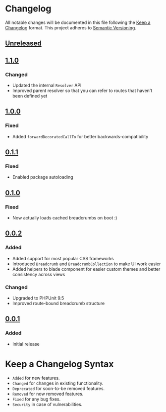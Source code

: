 # Changelog

All notable changes will be documented in this file following the [Keep a Changelog](https://keepachangelog.com/en/1.0.0/) 
format. This project adheres to [Semantic Versioning](https://semver.org/spec/v2.0.0.html).

## [Unreleased]

## [1.1.0]

### Changed

- Updated the internal `Resolver` API
- Improved parent resolver so that you can refer to routes that haven't been defined yet

## [1.0.0]

### Fixed

- Added `forwardDecoratedCallTo` for better backwards-compatibility

## [0.1.1]

### Fixed

- Enabled package autoloading

## [0.1.0]

### Fixed

- Now actually loads cached breadcrumbs on boot :)

## [0.0.2]

### Added

- Added support for most popular CSS frameworks
- Introduced `Breadcrumb` and `BreadcrumbCollection` to make UI work easier
- Added helpers to blade component for easier custom themes and better consistency across views

### Changed

- Upgraded to PHPUnit 9.5
- Improved route-bound breadcrumb structure

## [0.0.1]

### Added

- Initial release

# Keep a Changelog Syntax

- `Added` for new features.
- `Changed` for changes in existing functionality.
- `Deprecated` for soon-to-be removed features.
- `Removed` for now removed features.
- `Fixed` for any bug fixes. 
- `Security` in case of vulnerabilities.

[Unreleased]: https://github.com/glhd/gretel/compare/1.1.0...HEAD
[1.1.0]: https://github.com/glhd/gretel/compare/1.0.0...1.1.0
[1.0.0]: https://github.com/glhd/gretel/compare/0.1.1...1.0.0
[0.1.1]: https://github.com/glhd/gretel/compare/0.1.0...0.1.1
[0.1.0]: https://github.com/glhd/gretel/compare/0.0.2...0.1.0
[0.0.2]: https://github.com/glhd/gretel/compare/0.0.1...0.0.2
[0.0.1]: https://github.com/glhd/gretel/releases/tag/0.0.1
